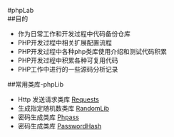  
#phpLab  
##目的
* 作为日常工作和开发过程中代码备份仓库
* PHP开发过程中相关扩展配置流程
* PHP开发过程中各种php类库使用介绍和测试代码积累
* PHP开发过程中积累各种可复用代码
* PHP工作中进行的一些源码分析记录

##常用类库-phpLib

* Http 发送请求类库 [Requests](https://github.com/rmccue/Requests) 
* 生成指定随机数类库 [RandomLib](https://github.com/ircmaxell/RandomLib)  
* 密码生成类库 [Phpass](https://github.com/rchouinard/phpass) 
* 密码生成类库 [PasswordHash](http://www.openwall.com/phpass/) 

